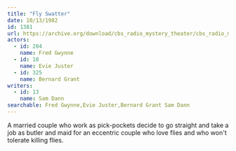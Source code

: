 ```yaml
---
title: "Fly Swatter"
date: 10/13/1982
id: 1381
url: https://archive.org/download/cbs_radio_mystery_theater/cbs_radio_mystery_theater-1351-1399.zip/cbs_radio_mystery_theater-1351-1399%2Fcbsrmt_1381_fly_swatter.mp3
actors:  
  - id: 204
    name: Fred Gwynne  
  - id: 10
    name: Evie Juster  
  - id: 325
    name: Bernard Grant
writers:  
  - id: 13
    name: Sam Dann
searchable: Fred Gwynne,Evie Juster,Bernard Grant Sam Dann
---
```

A married couple who work as pick-pockets decide to go straight and take a job as butler and maid for an eccentric couple who love flies and who won't tolerate killing flies.